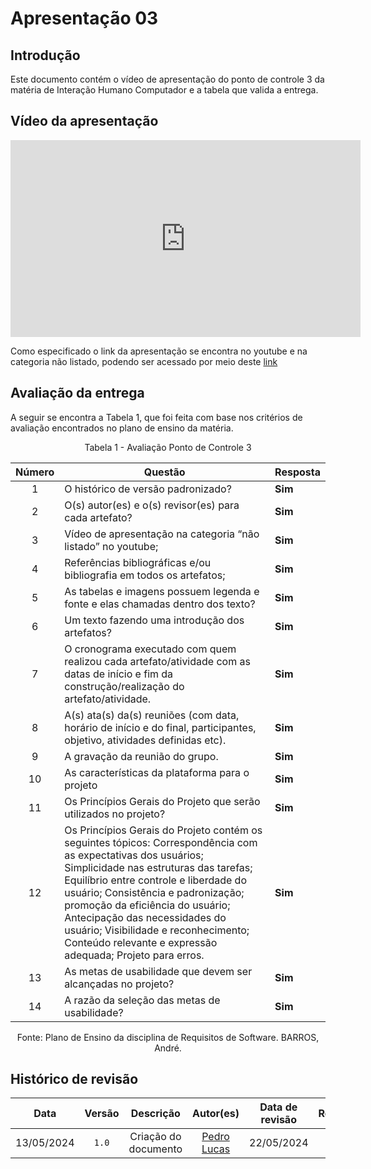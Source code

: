 # Apresentação 03

## Introdução
Este documento contém o vídeo de apresentação do ponto de controle 3 da matéria de Interação Humano Computador e a tabela que valida a entrega.

## Vídeo da apresentação
<iframe width="560" height="315" src="https://www.youtube.com/embed/N3JuI6Oogpg?si=EauUgPTkV7THoESp" title="YouTube video player" frameborder="0" allow="accelerometer; autoplay; clipboard-write; encrypted-media; gyroscope; picture-in-picture; web-share" referrerpolicy="strict-origin-when-cross-origin" allowfullscreen></iframe>

Como especificado o link da apresentação se encontra no youtube e na categoria não listado, podendo ser acessado por meio deste [link](https://www.youtube.com/watch?v=zwZ8xwmLKfg)

## Avaliação da entrega
A seguir se encontra a Tabela 1, que foi feita com base nos critérios de avaliação encontrados no plano de ensino da matéria.

<center> Tabela 1 - Avaliação Ponto de Controle 3</center>

| Número | Questão                                                                                                                                                                                                                                                                                                                                                                                                        | Resposta |
| :----: | -------------------------------------------------------------------------------------------------------------------------------------------------------------------------------------------------------------------------------------------------------------------------------------------------------------------------------------------------------------------------------------------------------------- | -------- |
|   1    | O histórico de versão padronizado?                                                                                                                                                                                                                                                                                                                                                                             | **Sim**  |
|   2    | O(s) autor(es) e o(s) revisor(es) para cada artefato?                                                                                                                                                                                                                                                                                                                                                          | **Sim**  |
|   3    | Vídeo de apresentação na categoria “não listado” no youtube;                                                                                                                                                                                                                                                                                                                                                   | **Sim**  |
|   4    | Referências bibliográficas e/ou bibliografia em todos os artefatos;                                                                                                                                                                                                                                                                                                                                            | **Sim**  |
|   5    | As tabelas e imagens possuem legenda e fonte e elas chamadas dentro dos texto?                                                                                                                                                                                                                                                                                                                                 | **Sim**  |
|   6    | Um texto fazendo uma introdução dos artefatos?                                                                                                                                                                                                                                                                                                                                                                 | **Sim**  |
|   7    | O cronograma executado com quem realizou cada artefato/atividade com as datas de início e fim da construção/realização do artefato/atividade.                                                                                                                                                                                                                                                                  | **Sim**  |
|   8    | A(s) ata(s) da(s) reuniões (com data, horário de início e do final, participantes, objetivo, atividades definidas etc).                                                                                                                                                                                                                                                                                        | **Sim**  |
|   9    | A gravação da reunião do grupo.                                                                                                                                                                                                                                                                                                                                                                                | **Sim**  |
|   10   | As características da plataforma para o projeto                                                                                                                                                                                                                                                                                                                                                                | **Sim**  |
|   11   | Os Princípios Gerais do Projeto que serão utilizados no projeto?                                                                                                                                                                                                                                                                                                                                               | **Sim**  |
|   12   | Os Princípios Gerais do Projeto contém os seguintes tópicos: Correspondência com as expectativas dos usuários; Simplicidade nas estruturas das tarefas; Equilíbrio entre controle e liberdade do usuário; Consistência e padronização; promoção da eficiência do usuário; Antecipação das necessidades do usuário; Visibilidade e reconhecimento; Conteúdo relevante e expressão adequada; Projeto para erros. | **Sim**  |
|   13   | As metas de usabilidade que devem ser alcançadas no projeto?                                                                                                                                                                                                                                                                                                                                                   | **Sim**  |
|   14   | A razão da seleção das metas de usabilidade?                                                                                                                                                                                                                                                                                                                                                                   | **Sim**  |

<center>Fonte: Plano de Ensino da disciplina de Requisitos de Software. BARROS, André.</center>

## Histórico de revisão

|    Data    | Versão |             Descrição              |                  Autor(es)                  | Data de revisão | Revisor(es) |
| :--------: | :----: | :--------------------------------: | :-----------------------------------------: | :-------------: | :---------: |
| 13/05/2024 | `1.0`  |        Criação do documento        | [Pedro Lucas](https://github.com/lucasdray) |  22/05/2024     | [Lucas Meireles](https://github.com/Katuner)  |